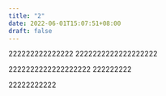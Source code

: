 ```yaml
---
title: "2"
date: 2022-06-01T15:07:51+08:00
draft: false
---
```


222222222222222
2222222222222222222



2222222222222222222
222222222



22222222222